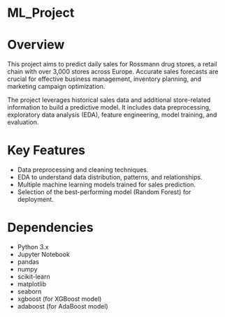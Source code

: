 # ML_Project

# Overview
This project aims to predict daily sales for Rossmann drug stores, a retail chain with over 3,000 stores across Europe. Accurate sales forecasts are crucial for effective business management, inventory planning, and marketing campaign optimization.

The project leverages historical sales data and additional store-related information to build a predictive model. It includes data preprocessing, exploratory data analysis (EDA), feature engineering, model training, and evaluation.

# Key Features
 - Data preprocessing and cleaning techniques.
 - EDA to understand data distribution, patterns, and relationships.
 - Multiple machine learning models trained for sales prediction.
 - Selection of the best-performing model (Random Forest) for deployment.

# Dependencies

- Python 3.x
- Jupyter Notebook
- pandas
- numpy
- scikit-learn
- matplotlib
- seaborn
- xgboost (for XGBoost model)
- adaboost (for AdaBoost model)
